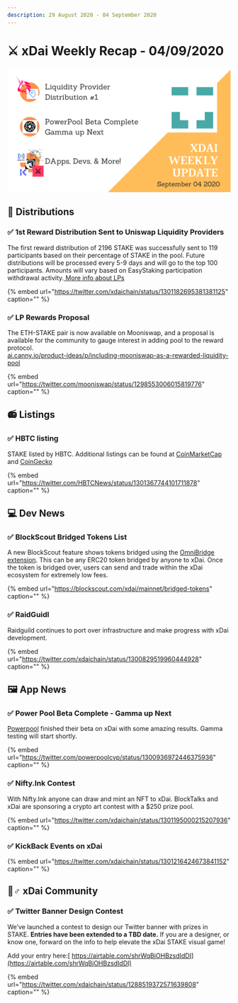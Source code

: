 ```yaml
---
description: 29 August 2020 - 04 September 2020
---
```


# ⚔️ xDai Weekly Recap - 04/09/2020

![](../../../../.gitbook/assets/green-and-black-modern-sales-marketing-presentation%20%288%29.png)

## 💎 Distributions

### ✅ 1st Reward Distribution Sent to Uniswap Liquidity Providers

The first reward distribution of 2196 STAKE was successfully sent to 119 participants based on their percentage of STAKE in the pool. Future distributions will be processed every 5-9 days and will go to the top 100 participants. Amounts will vary based on EasyStaking participation withdrawal activity.[ More info about LPs](../../../../for-stakers/easy-staking/liquidity-provider-lp-info.md)

{% embed url="https://twitter.com/xdaichain/status/1301182695381381125" caption="" %}

### ✅ LP Rewards Proposal

The ETH-STAKE pair is now available on Mooniswap, and a proposal is available for the community to gauge interest in adding pool to the reward protocol.  
[ai.canny.io/product-ideas/p/including-mooniswap-as-a-rewarded-liquidity-pool](https://xdai.canny.io/product-ideas/p/including-mooniswap-as-a-rewarded-liquidity-pool)

{% embed url="https://twitter.com/mooniswap/status/1298553006015819776" caption="" %}

## 📻 Listings

### ✅ HBTC listing

STAKE listed by HBTC. Additional listings can be found at [CoinMarketCap](https://coinmarketcap.com/currencies/xdai/markets/) and [CoinGecko](https://www.coingecko.com/en/coins/xdai-stake)

{% embed url="https://twitter.com/HBTCNews/status/1301367744101711878" caption="" %}

## 💻 Dev News

### ✅ BlockScout Bridged Tokens List

A new BlockScout feature shows tokens bridged using the [OmniBridge extension](../../../../for-users/bridges/omnibridge.md). This can be any ERC20 token bridged by anyone to xDai. Once the token is bridged over, users can send and trade within the xDai ecosystem for extremely low fees.

{% embed url="https://blockscout.com/xdai/mainnet/bridged-tokens" caption="" %}

### ✅ RaidGuidl

Raidguild continues to port over infrastructure and make progress with xDai development.

{% embed url="https://twitter.com/xdaichain/status/1300829519960444928" caption="" %}

## 🖼 App News

### ✅ Power Pool Beta Complete - Gamma up Next

[Powerpool](https://powerpool.finance/) finished their beta on xDai with some amazing results. Gamma testing will start shortly.

{% embed url="https://twitter.com/powerpoolcvp/status/1300936972446375936" caption="" %}

### ✅ Nifty.Ink Contest

With Nifty.Ink anyone can draw and mint an NFT to xDai. BlockTalks and xDai are sponsoring a crypto art contest with a $250 prize pool.

{% embed url="https://twitter.com/xdaichain/status/1301195000215207936" caption="" %}

### ✅ KickBack Events on xDai

{% embed url="https://twitter.com/xdaichain/status/1301216424673841152" caption="" %}

## 🦸♂ xDai Community

### ✅ Twitter Banner Design Contest

We’ve launched a contest to design our Twitter banner with prizes in STAKE. **Entries have been extended to a TBD date.** If you are a designer, or know one, forward on the info to help elevate the xDai STAKE visual game!

Add your entry here:[ https://airtable.com/shrWqBjOHBzsdIdDI](https://airtable.com/shrWqBjOHBzsdIdDI)

{% embed url="https://twitter.com/xdaichain/status/1288519372571639808" caption="" %}

